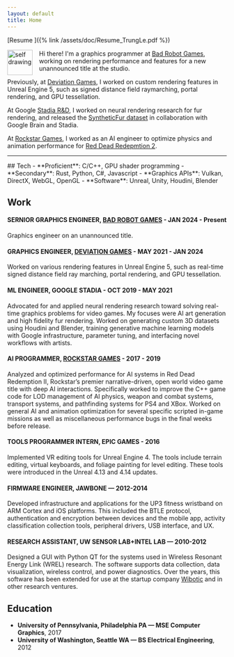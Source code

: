 ```yaml
---
layout: default
title: Home
---
```


[<i class="fas fa-envelope fa-lg icon"></i>](mailto:trungtuanle90@gmail.com)
[<i class="fab fa-linkedin fa-lg icon"></i>](https://www.linkedin.com/in/trungtuanle/)
[<i class="fab fa-github fa-lg icon"></i>](https://github.com/trungtle)
[Resume <i class="fas fa-download fa-lg icon"></i>]({% link /assets/doc/Resume_TrungLe.pdf %})

<img width=58px src="{% link /assets/images/self_drawing.jpg %}" alt="self drawing" style="float: left; margin: 0px 15px 0px 0px;">

Hi there! I'm a graphics programmer at [Bad Robot Games](https://www.badrobotgames.com/), working on rendering performance and features for a new unannounced title at the studio.

Previously, at [Deviation Games](https://www.deviationgames.com/), I worked on custom rendering features in Unreal Engine 5, such as signed distance field raymarching, portal rendering, and GPU tessellation.

At Google [Stadia R&D](https://stadia.dev/), I worked on neural rendering research for fur rendering, and   released the [SyntheticFur dataset](https://github.com/google-research-datasets/synthetic-fur) in collaboration with Google Brain and Stadia.

At [Rockstar Games](https://www.rockstargames.com/), I worked as an AI engineer to optimize physics and animation performance for [Red Dead Redepmtion 2](https://www.rockstargames.com/reddeadredemption2/).

<hr/>
## Tech
- **Proficient**: C/C++, GPU shader programming
- **Secondary**: Rust, Python, C#, Javascript
- **Graphics APIs**: Vulkan, DirectX, WebGL, OpenGL
- **Software**: Unreal, Unity, Houdini, Blender

## Work
#### SERNIOR GRAPHICS ENGINEER, [BAD ROBOT GAMES](https://www.badrobotgames.com/) - JAN 2024 - Present
Graphics engineer on an unannounced title.


#### GRAPHICS ENGINEER, [DEVIATION GAMES](https://www.deviationgames.com/) - MAY 2021 - JAN 2024
Worked on various rendering features in Unreal Engine 5, such as real-time signed distance field ray marching, portal rendering, and GPU tessellation.

#### ML ENGINEER, GOOGLE STADIA - OCT 2019 - MAY 2021

Advocated for and applied neural rendering research toward solving real-time graphics problems for video games. My focuses were AI art generation and high fidelity fur rendering. Worked on generating custom 3D datasets using Houdini and Blender, training generative machine learning models with Google infrastructure, parameter tuning, and interfacing novel workflows with artists.

#### AI PROGRAMMER, [ROCKSTAR GAMES](https://www.rockstargames.com/) - 2017 - 2019

Analyzed and optimized performance for AI systems in Red Dead Redemption II, Rockstar’s premier narrative-driven, open world video game title with deep AI interactions.  Specifically worked to improve  the C++ game code for LOD management of AI physics, weapon and combat systems, transport systems, and pathfinding systems for PS4 and XBox. Worked on general AI and animation optimization for several specific scripted in-game missions as well as miscellaneous performance bugs in the final weeks before release.

#### TOOLS PROGRAMMER INTERN, EPIC GAMES - 2016

Implemented VR editing tools for Unreal Engine 4. The tools include terrain editing, virtual keyboards, and foliage painting for level editing. These tools were introduced in the Unreal 4.13 and 4.14 updates.

#### FIRMWARE ENGINEER, JAWBONE — 2012-2014

Developed infrastructure and applications for the UP3 fitness wristband on ARM Cortex and iOS platforms. This included the BTLE protocol, authentication and encryption between devices and the mobile app, activity classification collection tools, peripheral drivers, USB interface, and UX.

#### RESEARCH ASSISTANT, UW SENSOR LAB+INTEL LAB — 2010-2012

Designed a GUI with Python QT for the systems used in Wireless Resonant Energy Link (WREL) research. The software supports data collection, data visualization, wireless control, and power diagnostics. Over the years, this software has been extended for use at the startup company [Wibotic](https://www.wibotic.com/) and in other research ventures.

## Education

- **University of Pennsylvania, Philadelphia PA — MSE Computer Graphics**, 2017
- **University of Washington, Seattle WA — BS Electrical Engineering**, 2012




